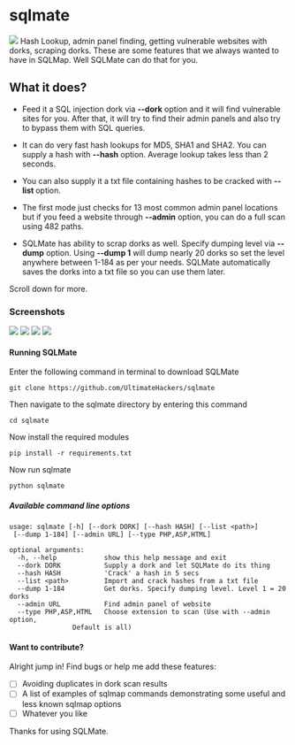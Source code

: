 # sqlmate
<img src='https://i.imgur.com/iXwyVul.png' />
Hash Lookup, admin panel finding, getting vulnerable websites with dorks, scraping dorks. These are some features that we always wanted to have in SQLMap. Well SQLMate can do that for you.

## What it does?
- Feed it a SQL injection dork via <b>--dork</b> option and it will find vulnerable sites for you. After that, it will try to find their admin panels and also try to bypass them with SQL queries.

- It can do very fast hash lookups for MD5, SHA1 and SHA2. You can supply a hash with <b>--hash</b> option. Average lookup takes less than 2 seconds.

- You can also supply it a txt file containing hashes to be cracked with <b>--list <path></b> option.
  
- The first mode just checks for 13 most common admin panel locations but if you feed a website through <b>--admin</b> option, you can do a full scan using 482 paths.

- SQLMate has ability to scrap dorks as well. Specify dumping level via <b>--dump</b> option. Using <b>--dump 1</b> will dump nearly 20 dorks so set the level anywhere between 1-184 as per your needs. SQLMate automatically saves the dorks into a txt file so you can use them later.

Scroll down for more.

### Screenshots
<img src='https://i.imgur.com/8JDL1xt.png' />
<img src='https://i.imgur.com/ww2zupy.png' />
<img src='https://i.imgur.com/itjrbrH.png' />
<img src='https://i.imgur.com/IxFbg8G.png' />

#### Running SQLMate
Enter the following command in terminal to download SQLMate
```
git clone https://github.com/UltimateHackers/sqlmate
```
Then navigate to the sqlmate directory by entering this command
```
cd sqlmate
```
Now install the required modules
```
pip install -r requirements.txt
```
Now run sqlmate
```
python sqlmate
```

##### Available command line options
```
usage: sqlmate [-h] [--dork DORK] [--hash HASH] [--list <path>]
 [--dump 1-184] [--admin URL] [--type PHP,ASP,HTML]

optional arguments:
  -h, --help            show this help message and exit
  --dork DORK           Supply a dork and let SQLMate do its thing
  --hash HASH           'Crack' a hash in 5 secs
  --list <path>         Import and crack hashes from a txt file
  --dump 1-184          Get dorks. Specify dumping level. Level 1 = 20 dorks
  --admin URL           Find admin panel of website
  --type PHP,ASP,HTML   Choose extension to scan (Use with --admin option,
          		Default is all)
```
#### Want to contribute?
Alright jump in! Find bugs or help me add these features:
- [ ] Avoiding duplicates in dork scan results
- [ ] A list of examples of sqlmap commands demonstrating some useful and less known sqlmap options
- [ ] Whatever you like

Thanks for using SQLMate.
